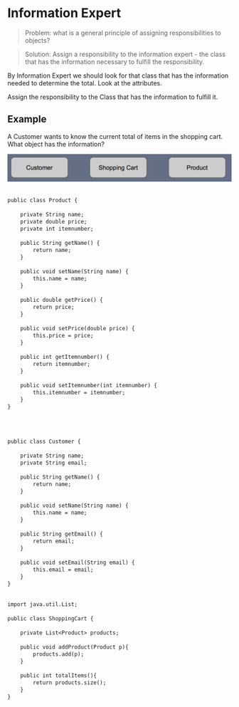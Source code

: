 # Information Expert


> Problem: what is a general principle of assigning responsibilities to objects?

> Solution: Assign a responsibility to the information expert - the class that has the information necessary to fulfill the responsibility.


By Information Expert we should look for that class that has the information needed to determine the total. Look at the attributes.

Assign the responsibility to the Class that has the information to fulfill it.

## Example

A Customer wants to know the current total of items in the shopping cart. What object has the information?

![](/img/information_expert.png)    


````      

public class Product {
    
    private String name;
    private double price;
    private int itemnumber;

    public String getName() {
        return name;
    }

    public void setName(String name) {
        this.name = name;
    }

    public double getPrice() {
        return price;
    }

    public void setPrice(double price) {
        this.price = price;
    }

    public int getItemnumber() {
        return itemnumber;
    }

    public void setItemnumber(int itemnumber) {
        this.itemnumber = itemnumber;
    }
}
  


````     


````      

public class Customer {
    
    private String name;
    private String email;

    public String getName() {
        return name;
    }

    public void setName(String name) {
        this.name = name;
    }

    public String getEmail() {
        return email;
    }

    public void setEmail(String email) {
        this.email = email;
    }
}

````  



````      

import java.util.List;

public class ShoppingCart {

    private List<Product> products;
    
    public void addProduct(Product p){
        products.add(p);
    }
    
    public int totalItems(){
        return products.size();
    }
}

````  

